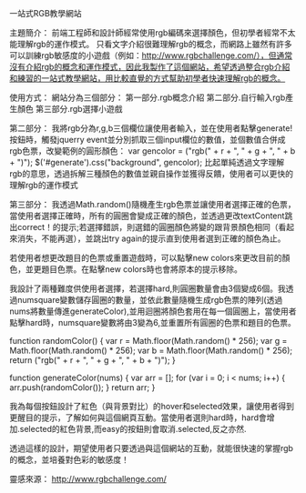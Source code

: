 
一站式RGB教學網站

主題簡介：
前端工程師和設計師經常使用rgb編碼來選擇顏色，但初學者經常不太能理解rgb的運作模式。
只看文字介紹很難理解rgb的概念，而網路上雖然有許多可以訓練rgb敏感度的小遊戲（例如：http://www.rgbchallenge.com/），但通常沒有介紹rgb的概念和運作模式，因此我製作了這個網站，希望透過整合rgb介紹和練習的一站式教學網站，用比較直覺的方式幫助初學者快速理解rgb的概念。

使用方式：
網站分為三個部分：
第一部分.rgb概念介紹
第二部分.自行輸入rgb產生顏色
第三部分.rgb選擇小遊戲



第二部分：
我將rgb分為r,g,b三個欄位讓使用者輸入，並在使用者點擊generate!按鈕時，觸發jquerry event並分別抓取三個input欄位的數值，並個數值合併成rgb色票，改變範例的圓形顏色：
    var gencolor = ("rgb(" + r + ", " + g + ", " + b + ")");
    $('#generate').css("background", gencolor);
比起單純透過文字理解rgb的意思，透過拆解三種顏色的數值並親自操作並獲得反饋，使用者可以更快的理解rgb的運作模式



第三部分：
我透過Math.random()隨機產生rgb色票並讓使用者選擇正確的色票，當使用者選擇正確時，所有的圓圈會變成正確的顏色，並透過更改textContent跳出correct！的提示;若選擇錯誤，則選錯的圓圈顏色將變的跟背景顏色相同（看起來消失，不能再選），並跳出try again的提示直到使用者選到正確的顏色為止。

若使用者想更改題目的色票或重置遊戲時，可以點擊new colors來更改目前的顏色，並更題目色票。在點擊new colors時也會將原本的提示移除。

我設計了兩種難度供使用者選擇，若選擇hard,則圓圈數量會由3個變成6個。我透過numsquare變數儲存圓圈的數量，並依此數量隨機生成rgb色票的陣列(透過nums將數量傳進generateColor),並用迴圈將顏色套用在每一個圓圈上，當使用者點擊hard時，numsquare變數將由3變為6,並重置所有圓圈的色票和題目的色票。

function randomColor() {
    var r = Math.floor(Math.random() * 256);
    var g = Math.floor(Math.random() * 256);
    var b = Math.floor(Math.random() * 256);
    return ("rgb(" + r + ", " + g + ", " + b + ")");
}

function generateColor(nums) {
    var arr = [];
    for (var i = 0; i < nums; i++) {
        arr.push(randomColor());
    }
    return arr;
}

我為每個按鈕設計了紅色（與背景對比）的hover和selected效果，讓使用者得到更醒目的提示，了解如何與這個網頁互動。當使用者選則hard時，hard會增加.selected的紅色背景,而easy的按鈕則會取消.selected,反之亦然.


透過這樣的設計，期望使用者只要透過與這個網站的互動，就能很快速的掌握rgb的概念，並培養對色彩的敏感度！

靈感來源：
http://www.rgbchallenge.com/



